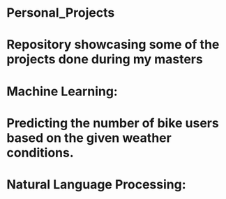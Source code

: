 # Personal_Projects
# Repository showcasing some of the projects done during my masters

# Machine Learning:
# Predicting the number of bike users based on the given weather conditions.

# Natural Language Processing:
